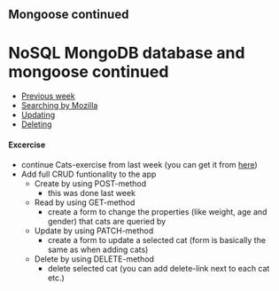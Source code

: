 ## Mongoose continued
# NoSQL MongoDB database and mongoose continued
  * [Previous week](W2-2-NoSQL-MongoDB-mongoose.html)
  * [Searching by Mozilla](https://developer.mozilla.org/en-US/docs/Learn/Server-side/Express_Nodejs/mongoose#Searching_for_records)
  * [Updating](http://mongoosejs.com/docs/documents.html)
  * [Deleting](http://mongoosejs.com/docs/api.html#model_Model.findByIdAndRemove)
  
#### Excercise
  * continue Cats-exercise from last week (you can get it from [here](https://github.com/ilkkamtk/mongoose-start.git))
  * Add full CRUD funtionality to the app
    * Create by using POST-method
        * this was done last week
    * Read by using GET-method
        * create a form to change the properties (like weight, age and gender) that cats are queried by
    * Update by using PATCH-method
        * create a form to update a selected cat (form is basically the same as when adding cats)
    * Delete by using DELETE-method
        * delete selected cat (you can add delete-link next to each cat etc.)